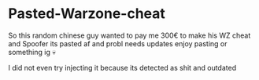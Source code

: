 # Pasted-Warzone-cheat

So this random chinese guy wanted to pay me 300€ to make his WZ cheat and Spoofer its pasted af and probl needs updates enjoy pasting or something ig 💀

I did not even try injecting it because its detected as shit and outdated
